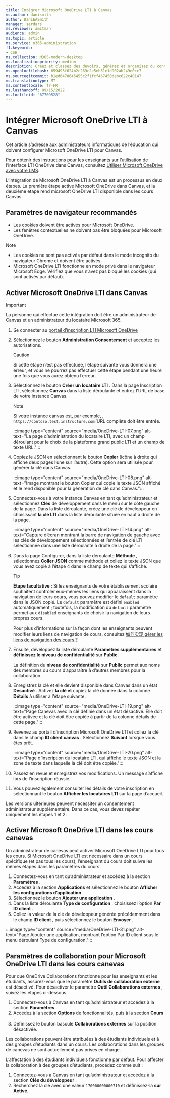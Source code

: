 ```yaml
---
title: Intégrer Microsoft OneDrive LTI à Canvas
ms.author: danismith
author: DaniEASmith
manager: serdars
ms.reviewer: amitman
audience: admin
ms.topic: article
ms.service: o365-administration
f1.keywords:
- CSH
ms.collection: M365-modern-desktop
ms.localizationpriority: medium
description: Créez et classez des devoirs, générez et organisez du contenu de cours, et collaborez sur des fichiers en temps réel avec Microsoft OneDrive LTI pour Canvas.
ms.openlocfilehash: 659493f624b2c269c2e5eb51e1d902ab249e0cc7
ms.sourcegitcommit: b1ed6470645455c2f1fcf467450debc622c40147
ms.translationtype: MT
ms.contentlocale: fr-FR
ms.lasthandoff: 09/15/2022
ms.locfileid: "67709528"
---
```

# <a name="integrate-microsoft-onedrive-lti-with-canvas"></a>Intégrer Microsoft OneDrive LTI à Canvas

Cet article s’adresse aux administrateurs informatiques de l’éducation qui doivent configurer Microsoft OneDrive LTI pour Canvas.

Pour obtenir des instructions pour les enseignants sur l’utilisation de l’interface LTI OneDrive dans Canvas, consultez [Utiliser Microsoft OneDrive avec votre LMS](https://support.microsoft.com/topic/use-microsoft-onedrive-with-your-lms-c2ddeb48-f695-4267-94f2-14f7ff1b7bdd).

L’intégration de Microsoft OneDrive LTI à Canvas est un processus en deux étapes. La première étape active Microsoft OneDrive dans Canvas, et la deuxième étape rend microsoft OneDrive LTI disponible dans les cours Canvas.

## <a name="recommended-browser-settings"></a>Paramètres de navigateur recommandés

- Les cookies doivent être activés pour Microsoft OneDrive.
- Les fenêtres contextuelles ne doivent pas être bloquées pour Microsoft OneDrive.

> [!NOTE]
>
> - Les cookies ne sont pas activés par défaut dans le mode incognito du navigateur Chrome et doivent être activés.
> - Microsoft OneDrive LTI fonctionne en mode privé dans le navigateur Microsoft Edge. Vérifiez que vous n’avez pas bloqué les cookies (qui sont activés par défaut).

## <a name="enable-microsoft-onedrive-lti-in-canvas"></a>Activer Microsoft OneDrive LTI dans Canvas

> [!IMPORTANT]
> La personne qui effectue cette intégration doit être un administrateur de Canvas et un administrateur du locataire Microsoft 365.

1. Se connecter au <a href="https://onedrivelti.microsoft.com/admin" target="_blank">portail d’inscription LTI Microsoft OneDrive</a>
2. Sélectionnez le bouton **Administration Consentement** et acceptez les autorisations.

   > [!CAUTION]
   > Si cette étape n’est pas effectuée, l’étape suivante vous donnera une erreur, et vous ne pourrez pas effectuer cette étape pendant une heure une fois que vous aurez obtenu l’erreur.

3. Sélectionnez le bouton **Créer un locataire LTI** . Dans la page Inscription LTI, sélectionnez **Canvas** dans la liste déroulante et entrez l’URL de base de votre instance Canvas.

   > [!NOTE]
   > Si votre instance canvas est, par exemple, , `https://contoso.test.instructure.com`l’URL complète doit être entrée.

   :::image type="content" source="media/OneDrive-LTI-07.png" alt-text="La page d’administration du locataire LTI, avec un champ déroulant pour le choix de la plateforme grand public LTI et un champ de texte URL.":::

4. Copiez le JSON en sélectionnant le bouton **Copier** (icône à droite qui affiche deux pages l’une sur l’autre). Cette option sera utilisée pour générer la clé dans Canvas.

   :::image type="content" source="media/OneDrive-LTI-08.png" alt-text="Image montrant le bouton Copier qui copie le texte JSON affiché et le rend disponible pour la génération de clé dans Canvas.":::

5. Connectez-vous à votre instance Canvas en tant qu’administrateur et sélectionnez **Clés** de développement dans le menu sur le côté gauche de la page. Dans la liste déroulante, créez une clé de développeur en choisissant **la clé LTI** dans la liste déroulante située en haut à droite de la page.

   :::image type="content" source="media/OneDrive-LTI-14.png" alt-text="Capture d’écran montrant la barre de navigation de gauche avec les clés de développement sélectionnées et l’entrée de clé LTI sélectionnée dans une liste déroulante à droite de la page.":::

6. Dans la page Configurer, dans la liste déroulante **Méthode** , sélectionnez **Coller JSON** comme méthode et collez le texte JSON que vous avez copié à l’étape 4 dans le champ de texte qui s’affiche.

    > [!TIP]
    > **Étape facultative :** Si les enseignants de votre établissement scolaire souhaitent contrôler eux-mêmes les liens qui apparaissent dans la navigation de leurs cours, vous pouvez modifier le ``default`` paramètre dans le JSON copié. Le ``default`` paramètre est défini ``enabled`` automatiquement ; toutefois, la modification du ``default`` paramètre permet aux ``disabled`` enseignants de choisir la navigation de leurs propres cours.
    >
    > Pour plus d’informations sur la façon dont les enseignants peuvent modifier leurs liens de navigation de cours, consultez [如何实现 gérer les liens de navigation des cours ?](https://community.canvaslms.com/t5/Instructor-Guide/How-do-I-manage-Course-Navigation-links/ta-p/1020)

7. Ensuite, développez la liste déroulante **Paramètres supplémentaires** et **définissez le niveau de confidentialité** sur **Public**. 
  
   La définition du **niveau de confidentialité** sur **Public** permet aux noms des membres du cours d’apparaître à d’autres membres pour la collaboration.

8. Enregistrez la clé et elle devient disponible dans Canvas dans un état **Désactivé** . Activez **la clé et** copiez la clé donnée dans la colonne **Détails** à utiliser à l’étape suivante.

   :::image type="content" source="media/OneDrive-LTI-19.png" alt-text="Page Canevas avec la clé définie dans un état désactivé. Elle doit être activée et la clé doit être copiée à partir de la colonne détails de cette page.":::

9. Revenez au portail d’inscription Microsoft OneDrive LTI et collez la clé dans le champ **ID client canvas** . Sélectionnez **Suivant** lorsque vous êtes prêt.

   :::image type="content" source="media/OneDrive-LTI-20.png" alt-text="Page d’inscription du locataire LTI, qui affiche le texte JSON et la zone de texte dans laquelle la clé doit être copiée.":::

10. Passez en revue et enregistrez vos modifications. Un message s’affiche lors de l’inscription réussie.

11. Vous pouvez également consulter les détails de votre inscription en sélectionnant le bouton **Afficher les locataires LTI** sur la page d’accueil.

Les versions ultérieures peuvent nécessiter un consentement administrateur supplémentaire. Dans ce cas, vous devez répéter uniquement les étapes 1 et 2.

## <a name="enable-microsoft-onedrive-lti-in-canvas-courses"></a>Activer Microsoft OneDrive LTI dans les cours canevas

Un administrateur de canevas peut activer Microsoft OneDrive LTI pour tous les cours. Si Microsoft OneDrive LTI est nécessaire dans un cours spécifique (et pas tous les cours), l’enseignant du cours doit suivre les mêmes étapes dans les paramètres du cours.

1. Connectez-vous en tant qu’administrateur et accédez à la section **Paramètres** .
2. Accédez à la section **Applications** et sélectionnez le bouton **Afficher les configurations d’application** .
3. Sélectionnez le bouton **Ajouter une application** .
4. Dans la liste déroulante **Type de configuration** , choisissez l’option **Par ID client** .
5. Collez la valeur de la clé de développeur générée précédemment dans le champ **ID client** , puis sélectionnez le bouton **Envoyer** .

:::image type="content" source="media/OneDrive-LTI-31.png" alt-text="Page Ajouter une application, montrant l’option Par ID client sous le menu déroulant Type de configuration.":::

## <a name="collaboration-settings-for-microsoft-onedrive-lti-in-canvas-courses"></a>Paramètres de collaboration pour Microsoft OneDrive LTI dans les cours canevas

Pour que OneDrive Collaborations fonctionne pour les enseignants et les étudiants, assurez-vous que le paramètre **Outils de collaboration externe** est désactivé. Pour désactiver le paramètre **Outil Collaborations externes** , suivez les étapes ci-dessous.

1. Connectez-vous à Canvas en tant qu’administrateur et accédez à la section **Paramètres** .
1. Accédez à la section **Options** de fonctionnalités, puis à la section **Cours** .
1. Définissez le bouton bascule **Collaborations externes** sur la position désactivée.

Les collaborations peuvent être attribuées à des étudiants individuels et à des groupes d’étudiants dans un cours. Les collaborations dans les groupes de canevas ne sont actuellement pas prises en charge.

L’affectation à des étudiants individuels fonctionne par défaut. Pour affecter la collaboration à des groupes d’étudiants, procédez comme suit :

1. Connectez-vous à Canvas en tant qu’administrateur et accédez à la section **Clés du développeur** .
1. Recherchez la clé avec une valeur `170000000000710` et définissez-la **sur Activé**.
